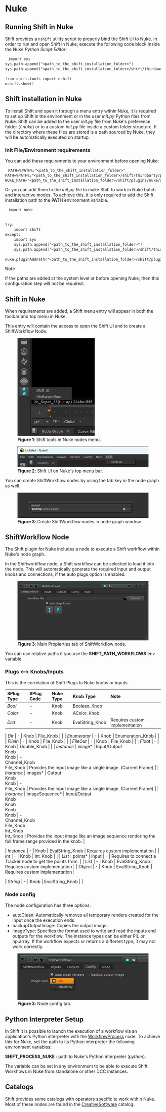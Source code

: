 # Nuke

## Running Shift in Nuke

Shift provides a `nshift` utility script to properly bind the Shift UI to Nuke. In order to run and open Shift in Nuke, execute the following code block inside the Nuke *Python Script Editor*:

<pre><code style="white-space: pre; margin: 20px 0; padding: 10px; box-sizing: border-box;">import sys
sys.path.append("&ltpath_to_the_shift_installation_folder&gt")
sys.path.append("&ltpath_to_the_shift_installation_folder&gt/shift/thirdparty/python/Lib/site-packages")

from shift.tools import nshift
nshift.show()
</code></pre>

## Shift installation in Nuke

To install Shift and open it through a menu entry within Nuke, it is required to set up Shift in the environment or in the user *init.py* Python files from Nuke. Shift can be added to the user *init.py* file from Nuke's preference folder (*<home directory>/.nuke*) or to a custom *init.py* file inside a custom folder structure. If the directory where these files are stored is a path sourced by Nuke, they will be automatically executed on startup.

### Init File/Environment requirements

You can add these requirements to your environment before opening Nuke:

<pre><code style="white-space: pre; margin: 20px 0; padding: 10px; box-sizing: border-box;">PATH=&#37;PATH&#37;&semi;"&ltpath_to_the_shift_installation_folder&gt"
PATH=&#37;PATH&#37;&semi;"&ltpath_to_the_shift_installation_folder&gt/shift/thirdparty/python/Lib/site-packages"
NUKE_PATH="&ltpath_to_the_shift_installation_folder&gt/shift/plugins/nuke/startup"&semi;&#37;NUKE_PATH&#37;
</code></pre>

Or you can add them to the *init.py* file to make Shift to work in Nuke batch and interactive modes. To achieve this, it is only required to add the Shift installation path to the **PATH** environment variable.

<pre><code style="white-space: pre; margin: 20px 0; padding: 10px; box-sizing: border-box;">import nuke


try:
    import shift
except:
    import sys
    sys.path.append("&ltpath_to_the_shift_installation_folder&gt")
    sys.path.append("&ltpath_to_the_shift_installation_folder&gt/shift/thirdparty/python/Lib/site-packages")

nuke.pluginAddPath("&ltpath_to_the_shift_installation_folder&gt/shift/plugins/nuke/startup")
</code></pre>

>[!NOTE]
> If the paths are added at the system level or before opening Nuke, then this configuration step will not be required.

## Shift in Nuke

When requirements are added, a Shift menu entry will appear in both the toolbar and top menu in Nuke.


This entry will contain the access to open the Shift UI and to create a ShiftWorkflow Node.

<figure>
      <img src="images/nuke_shift_toolbar.png" alt="Shift Toolbar">
      <figcaption><b>Figure 1</b>: Shift tools in Nuke nodes menu.</figcaption>
</figure>

<figure>
      <img src="images/nuke_shift_menu.png" alt="Shift menu">
      <figcaption><b>Figure 2</b>: Shift UI on Nuke's top menu bar.</figcaption>
</figure>

You can create ShiftWorkflow nodes by using the tab key in the node graph as well.


<figure>
      <img src="images/nuke_shift_search_node.png" alt="Creating ShiftWorkflow node.">
      <figcaption><b>Figure 3</b>: Create ShiftWorkflow nodes in node graph window.</figcaption>
</figure>

## ShiftWorkflow Node

The Shift plugin for Nuke includes a node to execute a Shift workflow within Nuke's node graph.

In the Shiftworkflow node, a Shift workflow can be selected to load it into the node. This will automatically generate the required input and output knobs and connections, if the auto plugs option is enabled.


<figure>
      <img src="images/nuke_shift_node_propierties.png" alt="ShiftWorkflow propierties.">
      <figcaption><b>Figure 3</b>: Main Propierties tab of ShiftWorkflow node.</figcaption>
</figure>

You can use relative paths if you use the **SHIFT_PATH_WORKFLOWS** env variable.

### Plugs <--> Knobs/Inputs

This is the correlation of Shift Plugs to Nuke knobs or inputs.

| SPlug Type   | SPlug Code     | Nuke Type                                        | Knob Type                                                    | Note                                                                                                |
|:-------------|:---------------|:-------------------------------------------------|:-------------------------------------------------------------|:----------------------------------------------------------------------------------------------------|
| *Bool*       | -              | Knob                                             | Boolean_Knob                                                 |                                                                                                     |
| *Color*      | -              | Knob                                             | AColor_Knob                                                  |                                                                                                     |
| *Dict*       | -              | Knob                                             | EvalString_Knob                                              | Requires custom implementation                                                                       |

| *Dir*        | -              | Knob                                             | File_Knob                                                    |                                                                                                     |
| *Enumerator* | -              | Knob                                             | Enumeration_Knob                                             |                                                                                                     |
| *FileIn*     | -              | Knob                                             | File_Knob                                                    |                                                                                                     |
| *FileOut*    | -              | Knob                                             | File_Knob                                                    |                                                                                                     |
| *Float*      | -              | Knob                                             | Double_Knob                                                  |                                                                                                     |
| *Instance*   | image*         | Input/Output<br/>Knob<br/>Knob                   | - <br/>Channel_Knob <br/>File_Knob                           | Provides the input image like a single image. (Current Frame)                                       |
| *Instance*   | images*        | Output<br/>Knob<br/>Knob                         | - <br/>File_Knob                                             | Provides the input image like a single image. (Current Frame)                                       |
| *Instance*   | imageSequence* | Input/Output<br/>Knob<br/>Knob<br/>Knob<br/>Knob | - <br/>Channel_Knob <br/>File_Knob<br/>Int_Knob<br/>Int_Knob | Provides the input image like an image sequence rendering the full frame range provided in the knob. |

| *Instance*   | -              | Knob                                             | EvalString_Knob                                              | Requires custom implementation                                                                       |
| *Int*        | -              | Knob                                             | Int_Knob                                                     |                                                                                                     |
| *List*       | points*        | Input                                            | -                                                            | Requires to connect a Tracker node to get the points from.                                          |
| *List*       | -              | Knob                                             | EvalString_Knob                                              | Requires custom implementation                                                                       |
| *Object*     | -              | Knob                                             | EvalString_Knob                                              | Requires custom implementation                                                                       |

| *String*     | -              | Knob                                             | EvalString_Knob                                              |                                                                                                     |

### Node config

The node configuration has three options:
- autoClean: Automatically removes all temporary renders created for the input once the execution ends.
- backupOutputImage:  Copies the output image.
- imageType: Specifies the format used to write and read the inputs and outputs for the workflow.  The instance types can be either PIL or np.array.  If the workflow expects or returns a different type, it may not work correctly.

<figure>
      <img src="images/nuke_shift_node_propierties_mode.png" alt="Image Mode.">
      <figcaption><b>Figure 3</b>: Node config tab.</figcaption>
</figure>

## Python Interpreter Setup
In Shift it is possible to launch the execution of a workflow via an application's Python interpreter with the [WorkflowProcess](../../reference/nodes/workflow#workflowProcess-node) node. To achieve this for Nuke, set the path to its Python interpreter the following environment variables:

**SHIFT_PROCESS_NUKE** : path to Nuke's Python interpreter (*python*).

The variable can be set in any environment to be able to execute Shift Workflows in Nuke from standalone or other DCC instances.


## Catalogs

Shift provides some catalogs with operators specific to work within Nuke. Most of these nodes are found in the [CreativeSoftware](../../reference/catalogs/shift_catalogs/creativesoftware) catalog. 


<!-- ### Examples
This section is reserved to an example video of how to use Shift in Nuke.
 -->

